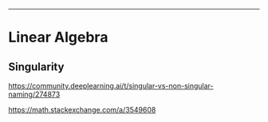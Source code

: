 
---
# Linear Algebra


## Singularity
https://community.deeplearning.ai/t/singular-vs-non-singular-naming/274873

https://math.stackexchange.com/a/3549608




